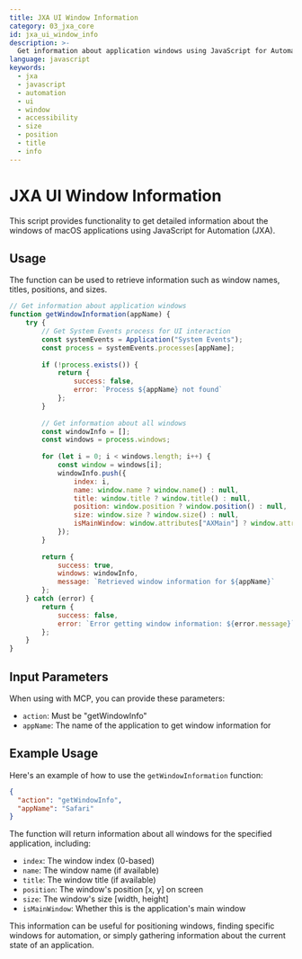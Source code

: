 ```yaml
---
title: JXA UI Window Information
category: 03_jxa_core
id: jxa_ui_window_info
description: >-
  Get information about application windows using JavaScript for Automation (JXA).
language: javascript
keywords:
  - jxa
  - javascript
  - automation
  - ui
  - window
  - accessibility
  - size
  - position
  - title
  - info
---
```


# JXA UI Window Information

This script provides functionality to get detailed information about the windows of macOS applications using JavaScript for Automation (JXA).

## Usage

The function can be used to retrieve information such as window names, titles, positions, and sizes.

```javascript
// Get information about application windows
function getWindowInformation(appName) {
    try {
        // Get System Events process for UI interaction
        const systemEvents = Application("System Events");
        const process = systemEvents.processes[appName];
        
        if (!process.exists()) {
            return {
                success: false,
                error: `Process ${appName} not found`
            };
        }
        
        // Get information about all windows
        const windowInfo = [];
        const windows = process.windows;
        
        for (let i = 0; i < windows.length; i++) {
            const window = windows[i];
            windowInfo.push({
                index: i,
                name: window.name ? window.name() : null,
                title: window.title ? window.title() : null,
                position: window.position ? window.position() : null,
                size: window.size ? window.size() : null,
                isMainWindow: window.attributes["AXMain"] ? window.attributes["AXMain"].value() : false
            });
        }
        
        return {
            success: true,
            windows: windowInfo,
            message: `Retrieved window information for ${appName}`
        };
    } catch (error) {
        return {
            success: false,
            error: `Error getting window information: ${error.message}`
        };
    }
}
```

## Input Parameters

When using with MCP, you can provide these parameters:

- `action`: Must be "getWindowInfo"
- `appName`: The name of the application to get window information for

## Example Usage

Here's an example of how to use the `getWindowInformation` function:

```json
{
  "action": "getWindowInfo",
  "appName": "Safari"
}
```

The function will return information about all windows for the specified application, including:

- `index`: The window index (0-based)
- `name`: The window name (if available)
- `title`: The window title (if available)
- `position`: The window's position [x, y] on screen
- `size`: The window's size [width, height]
- `isMainWindow`: Whether this is the application's main window

This information can be useful for positioning windows, finding specific windows for automation, or simply gathering information about the current state of an application.